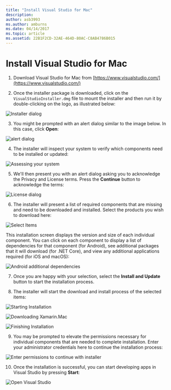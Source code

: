 ```yaml
---
title: "Install Visual Studio for Mac"
description: 
author: asb3993
ms.author: amburns
ms.date: 04/14/2017
ms.topic: article
ms.assetid: 22B1F2CD-32AE-464D-80AC-C8AB4786B015
---
```


# Install Visual Studio for Mac

1. Download Visual Studio for Mac from [https://www.visualstudio.com/](https://www.visualstudio.com/)

2. Once the installer package is downloaded, click on the `VisualStudioInstaller.dmg` file to mount the installer and then run it by double-clicking on the logo, as illustrated below:

  ![Installer dialog](media/installer-image1.png)

3. You might be prompted with an alert dialog similar to the image below. In this case, click **Open**:

  ![alert dialog](media/installer-image2.png)

4. The installer will inspect your system to verify which components need to be installed or updated:

  ![Assessing your system](media/installer-image3.png)

5. We'll then present you with an alert dialog asking you to acknowledge the Privacy and License terms. Press the **Continue** button to acknowledge the terms:

  ![License dialog](media/installer-image4.png)

6. The installer will present a list of required components that are missing and need to be downloaded and installed. Select the products you wish to download here:

  ![Select Items](media/installer-image5.png)

  This installation screen displays the version and size of each individual component. You can click on each component to display a list of dependencies for that component (for Android), see additional packages that it will download (for .NET Core), and view any additional applications required (for iOS and macOS):

  ![Android additional dependencies](media/installer-image6.png)

7. Once you are happy with your selection, select the **Install and Update** button to start the installation process.

8. The installer will start the download and install process of the selected items:

  ![Starting Installation](media/installer-image7.png)

  ![Downloading Xamarin.Mac](media/installer-image8.png)

  ![Finishing Installation](media/installer-image9.png)

9. You may be prompted to elevate the permissions necessary for individual components that are needed to complete installation. Enter your administrator credentials here to continue the installation process:

  ![Enter permissions to continue with installer](media/installer-image10.png)

10. Once the installation is successful, you can start developing apps in Visual Studio by pressing **Start**:

  ![Open Visual Studio](media/installer-image11.png)

